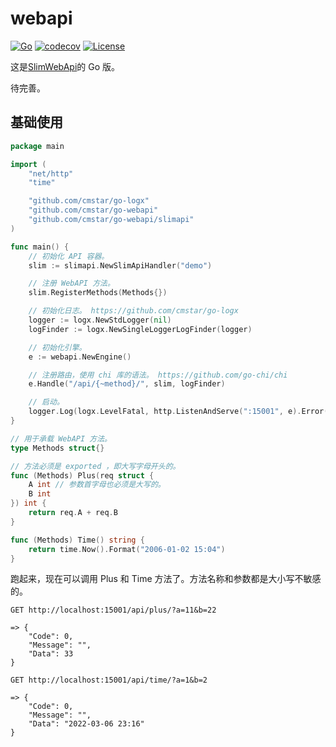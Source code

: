 # webapi

[![Go](https://github.com/cmstar/go-webapi/workflows/Go/badge.svg)](https://github.com/cmstar/go-webapi/actions?query=workflow%3AGo)
[![codecov](https://codecov.io/gh/cmstar/go-webapi/branch/master/graph/badge.svg)](https://codecov.io/gh/cmstar/go-webapi)
[![License](https://img.shields.io/badge/license-MIT-brightgreen.svg?style=flat)](https://opensource.org/licenses/MIT)

这是[SlimWebApi](https://github.com/cmstar/SlimWebApi)的 Go 版。

待完善。

## 基础使用

```go
package main

import (
	"net/http"
	"time"

	"github.com/cmstar/go-logx"
	"github.com/cmstar/go-webapi"
	"github.com/cmstar/go-webapi/slimapi"
)

func main() {
	// 初始化 API 容器。
	slim := slimapi.NewSlimApiHandler("demo")

	// 注册 WebAPI 方法。
	slim.RegisterMethods(Methods{})

	// 初始化日志。 https://github.com/cmstar/go-logx
	logger := logx.NewStdLogger(nil)
	logFinder := logx.NewSingleLoggerLogFinder(logger)

	// 初始化引擎。
	e := webapi.NewEngine()

	// 注册路由，使用 chi 库的语法。 https://github.com/go-chi/chi
	e.Handle("/api/{~method}/", slim, logFinder)

	// 启动。
	logger.Log(logx.LevelFatal, http.ListenAndServe(":15001", e).Error())
}

// 用于承载 WebAPI 方法。
type Methods struct{}

// 方法必须是 exported ，即大写字母开头的。
func (Methods) Plus(req struct {
	A int // 参数首字母也必须是大写的。
	B int
}) int {
	return req.A + req.B
}

func (Methods) Time() string {
	return time.Now().Format("2006-01-02 15:04")
}
```

跑起来，现在可以调用 Plus 和 Time 方法了。方法名称和参数都是大小写不敏感的。

```
GET http://localhost:15001/api/plus/?a=11&b=22

=> {
    "Code": 0,
    "Message": "",
    "Data": 33
}
```

```
GET http://localhost:15001/api/time/?a=1&b=2

=> {
    "Code": 0,
    "Message": "",
    "Data": "2022-03-06 23:16"
}
```